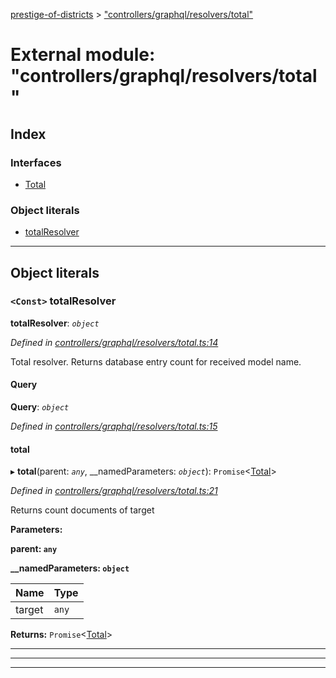 [prestige-of-districts](../README.md) > ["controllers/graphql/resolvers/total"](../modules/_controllers_graphql_resolvers_total_.md)

# External module: "controllers/graphql/resolvers/total"

## Index

### Interfaces

* [Total](../interfaces/_controllers_graphql_resolvers_total_.total.md)

### Object literals

* [totalResolver](_controllers_graphql_resolvers_total_.md#totalresolver)

---

## Object literals

<a id="totalresolver"></a>

### `<Const>` totalResolver

**totalResolver**: *`object`*

*Defined in [controllers/graphql/resolvers/total.ts:14](https://github.com/YarosJ/prestige-of-districts/blob/17f0d7b/controllers/graphql/resolvers/total.ts#L14)*

Total resolver. Returns database entry count for received model name.

<a id="totalresolver.query"></a>

####  Query

**Query**: *`object`*

*Defined in [controllers/graphql/resolvers/total.ts:15](https://github.com/YarosJ/prestige-of-districts/blob/17f0d7b/controllers/graphql/resolvers/total.ts#L15)*

<a id="totalresolver.query.total-1"></a>

####  total

▸ **total**(parent: *`any`*, __namedParameters: *`object`*): `Promise`<[Total](../interfaces/_controllers_graphql_resolvers_total_.total.md)>

*Defined in [controllers/graphql/resolvers/total.ts:21](https://github.com/YarosJ/prestige-of-districts/blob/17f0d7b/controllers/graphql/resolvers/total.ts#L21)*

Returns count documents of target

**Parameters:**

**parent: `any`**

**__namedParameters: `object`**

| Name | Type |
| ------ | ------ |
| target | `any` |

**Returns:** `Promise`<[Total](../interfaces/_controllers_graphql_resolvers_total_.total.md)>

___

___

___

